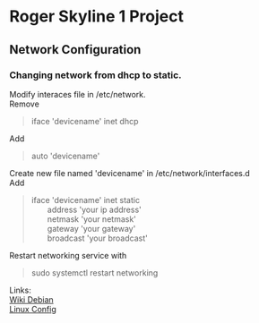 # Roger Skyline 1 Project

## Network Configuration

### Changing network from dhcp to static.  
Modify interaces file in /etc/network.  
Remove  
> iface 'devicename' inet dhcp

Add
> auto 'devicename'

Create new file named 'devicename' in /etc/network/interfaces.d  
Add
> iface 'devicename' inet static  
&ensp;&ensp;&ensp;&ensp;address 'your ip address'  
&ensp;&ensp;&ensp;&ensp;netmask 'your netmask'  
&ensp;&ensp;&ensp;&ensp;gateway 'your gateway'  
&ensp;&ensp;&ensp;&ensp;broadcast 'your broadcast'  

Restart networking service with  
> sudo systemctl restart networking  

Links:  
[Wiki Debian](https://wiki.debian.org/NetworkConfiguration#Configuring_the_interface_manually)  
[Linux Config](https://linuxconfig.org/how-to-setup-a-static-ip-address-on-debian-linux)